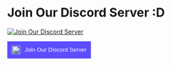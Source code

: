 # Join Our Discord Server :D
[![Join Our Discord Server](https://17arigato-jwd.github.io/AuroraStudios/images/002.png)](https://discord.gg/guU5QJYpn6)

<a href="https://discord.gg/guU5QJYpn6" style="text-decoration: none;">
  <button style="display: flex; align-items: center; background-color: #5c4eff; color: white; border: none; padding: 10px; cursor: pointer;">
    <img src="https://17arigato-jwd.github.io/AuroraStudios/images/002.png" alt="Icon" style="width: 20px; height: 20px; margin-right: 10px;">
    Join Our Discord Server
  </button>
</a>
